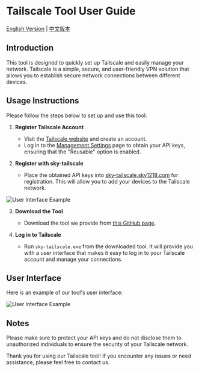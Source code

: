 # Tailscale Tool User Guide

[English Version](https://github.com/911218sky/tailscale-cline/blob/main/README.md) | [中文版本](https://github.com/911218sky/tailscale-cline/blob/main/CN-README.md)

## Introduction
This tool is designed to quickly set up Tailscale and easily manage your network. Tailscale is a simple, secure, and user-friendly VPN solution that allows you to establish secure network connections between different devices.

## Usage Instructions
Please follow the steps below to set up and use this tool:

1. **Register Tailscale Account**
   - Visit the [Tailscale website](https://tailscale.com/) and create an account.
   - Log in to the [Management Settings](https://login.tailscale.com/admin/settings/general) page to obtain your API keys, ensuring that the "Reusable" option is enabled.

2. **Register with sky-tailscale**
   - Place the obtained API keys into [sky-tailscale.sky1218.com](https://sky-tailscale.sky1218.com) for registration. This will allow you to add your devices to the Tailscale network.

![User Interface Example](https://github.com/911218sky/tailscale-cline/releases/download/v1/Web.user.interface.png)

3. **Download the Tool**
   - Download the tool we provide from [this GitHub page](https://github.com/911218sky/tailscale-cline/releases/download/v1/sky-tailscale.exe).

4. **Log in to Tailscale**
   - Run `sky-tailscale.exe` from the downloaded tool. It will provide you with a user interface that makes it easy to log in to your Tailscale account and manage your connections.

## User Interface
Here is an example of our tool's user interface:

![User Interface Example](https://github.com/911218sky/tailscale-cline/releases/download/v1/User.interface.png)

## Notes
Please make sure to protect your API keys and do not disclose them to unauthorized individuals to ensure the security of your Tailscale network.

Thank you for using our Tailscale tool! If you encounter any issues or need assistance, please feel free to contact us.
